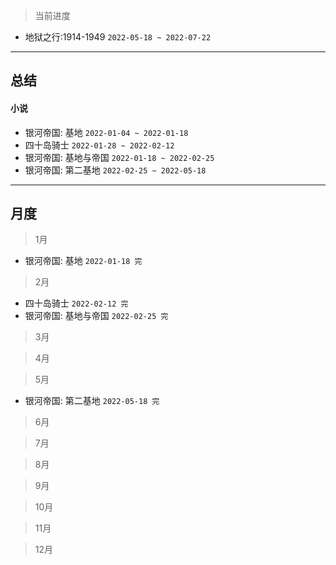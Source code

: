 > 当前进度

- 地狱之行:1914-1949 `2022-05-18 ~ 2022-07-22`

---

## 总结

#### 小说

- 银河帝国: 基地 `2022-01-04 ~ 2022-01-18`
- 四十岛骑士 `2022-01-28 ~ 2022-02-12`
- 银河帝国: 基地与帝国 `2022-01-18 ~ 2022-02-25`
- 银河帝国: 第二基地 `2022-02-25 ~ 2022-05-18`

--- 

## 月度

> 1月

- 银河帝国: 基地 `2022-01-18 完`

> 2月

- 四十岛骑士 `2022-02-12 完`
- 银河帝国: 基地与帝国 `2022-02-25 完`

> 3月

> 4月

> 5月

- 银河帝国: 第二基地 `2022-05-18 完`

> 6月

> 7月

> 8月

> 9月

> 10月

> 11月

> 12月
